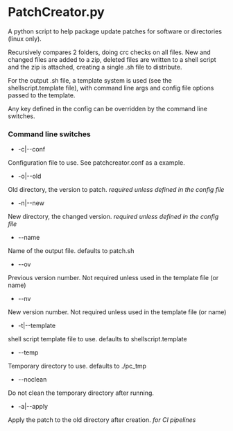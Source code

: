 # PatchCreator.py

A python script to help package update patches for software or directories (linux only).

Recursively compares 2 folders, doing crc checks on all files. New and changed files are
added to a zip, deleted files are written to a shell script and the zip is attached,
creating a single .sh file to distribute.

For the output .sh file, a template system is used (see the shellscript.template file), with
command line args and config file options passed to the template.

Any key defined in the config can be overridden by the command line switches.

### Command line switches

* -c|--conf

Configuration file to use. See patchcreator.conf as a example.

* -o|--old

Old directory, the version to patch. *required unless defined in the config file*

* -n|--new

New directory, the changed version. *required unless defined in the config file*

* --name

Name of the output file. defaults to patch.sh

* --ov

Previous version number. Not required unless used in the template file (or name)

* --nv

New version number. Not required unless used in the template file (or name)

* -t|--template

shell script template file to use. defaults to shellscript.template

* --temp

Temporary directory to use. defaults to ./pc_tmp

* --noclean

Do not clean the temporary directory after running.

* -a|--apply

Apply the patch to the old directory after creation. *for CI pipelines*
